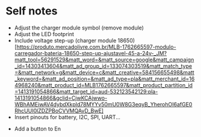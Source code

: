 # Self notes
- Adjust the charger module symbol (remove module)
- Adjust the LED footprint
- Include voltage step-up (charger module 18650) [https://produto.mercadolivre.com.br/MLB-1762665597-modulo-carregador-bateria-18650-step-up-ajustavel-45-a-24v-_JM?matt_tool=56291529&matt_word=&matt_source=google&matt_campaign_id=14303413604&matt_ad_group_id=133074303519&matt_match_type=&matt_network=g&matt_device=c&matt_creative=584156655498&matt_keyword=&matt_ad_position=&matt_ad_type=pla&matt_merchant_id=164968240&matt_product_id=MLB1762665597&matt_product_partition_id=1413191054866&matt_target_id=aud-532123542129:pla-1413191054866&gclid=CjwKCAjwwo-WBhAMEiwAV4dybdXkpld78MYYv50mU0W8G3eqyB_YherohOI6afGE0RhcUUI0lZDZPBoCVVMQAvD_BwE]
- Insert pinouts for battery, I2C, SPI, UART...
<!-- - See AMS1117 implementation -->
  <!-- - Vout = Vref*(1+R2/R1) (send Vref = 1,25V) -->
  <!-- - R1 = 600 ohms; R2 = 1k ohms -->
  <!-- - Add decoupling capacitor -->
<!-- - En Pull-up -->
- Add a button to En